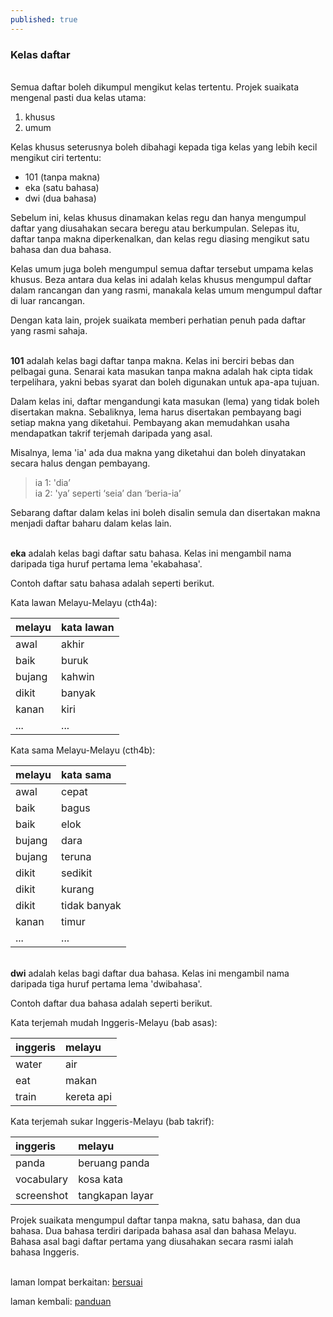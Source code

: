 ```yaml
---
published: true
---
```


### Kelas daftar

&nbsp;  
Semua daftar boleh dikumpul mengikut kelas tertentu. Projek
suaikata mengenal pasti dua kelas utama:

1. khusus
2. umum

Kelas khusus seterusnya boleh dibahagi kepada tiga kelas
yang lebih kecil mengikut ciri tertentu:

- 101 (tanpa makna)
- eka (satu bahasa)
- dwi (dua bahasa)

Sebelum ini, kelas khusus dinamakan kelas regu dan hanya
mengumpul daftar yang diusahakan secara beregu atau
berkumpulan. Selepas itu, daftar tanpa makna diperkenalkan,
dan kelas regu diasing mengikut satu bahasa dan dua bahasa.

Kelas umum juga boleh mengumpul semua daftar tersebut umpama
kelas khusus. Beza antara dua kelas ini adalah kelas khusus
mengumpul daftar dalam rancangan dan yang rasmi, manakala
kelas umum mengumpul daftar di luar rancangan.

Dengan kata lain, projek suaikata memberi perhatian penuh
pada daftar yang rasmi sahaja.

&nbsp;  
**101** adalah kelas bagi daftar tanpa makna. Kelas ini
berciri bebas dan pelbagai guna. Senarai kata masukan tanpa
makna adalah hak cipta tidak terpelihara, yakni bebas syarat
dan boleh digunakan untuk apa-apa tujuan.

Dalam kelas ini, daftar mengandungi kata masukan (lema)
yang tidak boleh disertakan makna. Sebaliknya, lema harus
disertakan pembayang bagi setiap makna yang diketahui.
Pembayang akan memudahkan usaha mendapatkan takrif terjemah
daripada yang asal.

Misalnya, lema 'ia' ada dua makna yang diketahui dan boleh
dinyatakan secara halus dengan pembayang.

> ia 1: 'dia’  
> ia 2: 'ya’ seperti ‘seia’ dan ‘beria-ia’  

Sebarang daftar dalam kelas ini boleh disalin semula dan
disertakan makna menjadi daftar baharu dalam kelas lain.

&nbsp;  
**eka** adalah kelas bagi daftar satu bahasa. Kelas ini
mengambil nama daripada tiga huruf pertama lema 'ekabahasa'.

Contoh daftar satu bahasa adalah seperti berikut.

Kata lawan Melayu-Melayu (cth4a):

| melayu | kata lawan |
|:------ |:---------- |
| awal   | akhir      |
| baik   | buruk      |
| bujang | kahwin     |
| dikit  | banyak     |
| kanan  | kiri       |
| ...    | ...        |

Kata sama Melayu-Melayu (cth4b):

| melayu | kata sama    |
|:------ |:------------ |
| awal   | cepat        |
| baik   | bagus        |
| baik   | elok         |
| bujang | dara         |
| bujang | teruna       |
| dikit  | sedikit      |
| dikit  | kurang       |
| dikit  | tidak banyak |
| kanan  | timur        |
| ...    | ...          |

&nbsp;  
**dwi** adalah kelas bagi daftar dua bahasa. Kelas ini
mengambil nama daripada tiga huruf pertama lema 'dwibahasa'.

Contoh daftar dua bahasa adalah seperti berikut.

Kata terjemah mudah Inggeris-Melayu (bab asas):

| inggeris | melayu     |
|:-------- |:---------- |
| water    | air        |
| eat      | makan      |
| train    | kereta api |

Kata terjemah sukar Inggeris-Melayu (bab takrif):

| inggeris   | melayu          |
|:---------- |:--------------- |
| panda      | beruang panda   |
| vocabulary | kosa kata       |
| screenshot | tangkapan layar |

Projek suaikata mengumpul daftar tanpa makna, satu bahasa,
dan dua bahasa. Dua bahasa terdiri daripada bahasa asal dan
bahasa Melayu. Bahasa asal bagi daftar pertama yang
diusahakan secara rasmi ialah bahasa Inggeris.

&nbsp;  
laman lompat berkaitan: [bersuai][1]

laman kembali: [panduan][0]

  [0]: ../index.md
  [1]: ../../bersuai.md
